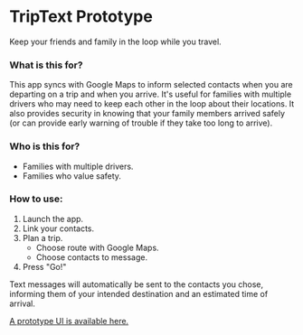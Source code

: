 # TripText Prototype
Keep your friends and family in the loop while you travel.

### What is this for?
This app syncs with Google Maps to inform selected contacts when you are departing on a trip and when you arrive. It's useful for families with multiple drivers who may need to keep each other in the loop about their locations. It also provides security in knowing that your family members arrived safely (or can provide early warning of trouble if they take too long to arrive).

### Who is this for?
- Families with multiple drivers.
- Families who value safety.

### How to use:
1. Launch the app.
2. Link your contacts.
3. Plan a trip.
    - Choose route with Google Maps.
    - Choose contacts to message.
4. Press "Go!"

Text messages will automatically be sent to the contacts you chose, informing them of your intended destination and an estimated time of arrival.

[A prototype UI is available here.](https://www.fluidui.com/editor/live/preview/p_K96fZBl5ehT3TWvupcnRaSboUGkRAFFG.1444101399602)
